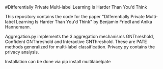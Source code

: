#Differentially Private Multi-label Learning Is Harder Than You'd Think

This repository contains the code for the paper "Differentially Private Multi-label Learning Is Harder Than You'd Think" by Benjamin Friedl and Anika Hannemann. 

Aggregation.py implements the 3 aggregation mechanisms GNThreshold, Confident GNThreshold and Interactive GNThreshold. These are PATE methods generalized for multi-label classification. 
Privacy.py contains the privacy analysis.

Installation can be done via pip install multilabelpate
